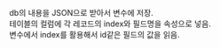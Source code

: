 db의 내용을 JSON으로 받아서 변수에 저장.  
테이블의 컬럼에 각 레코드의 index와 필드명을 속성으로 넣음.  
변수에서 index를 활용해서 id같은 필드의 값을 읽음.  

